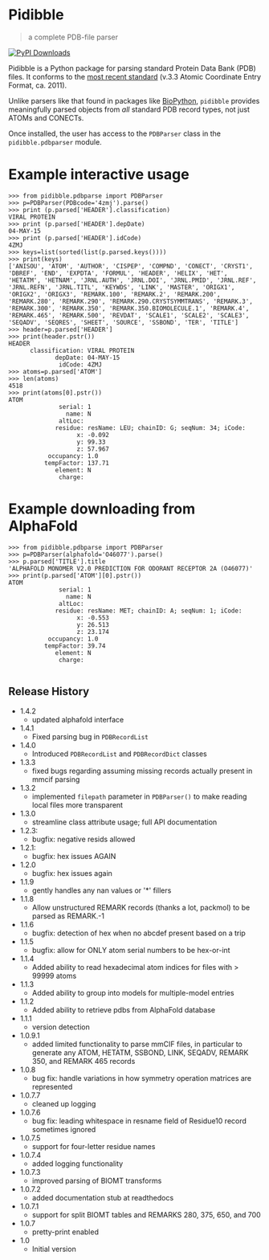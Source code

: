 # Pidibble 
> a complete PDB-file parser

[![PyPI Downloads](https://static.pepy.tech/badge/pidibble)](https://pepy.tech/projects/pidibble)

Pidibble is a Python package for parsing standard Protein Data Bank (PDB) files.  It conforms to the [most recent standard](https://www.wwpdb.org/documentation/file-format-content/format33/v3.3.html) (v.3.3 Atomic Coordinate Entry Format, ca. 2011).

Unlike parsers like that found in packages like [BioPython](https://biopython.org/wiki/PDBParser), `pidibble` provides meaningfully parsed objects from *all* standard PDB record types, not just ATOMs and CONECTs.

Once installed, the user has access to the `PDBParser` class in the `pidibble.pdbparser` module.

# Example interactive usage

```
>>> from pidibble.pdbparse import PDBParser
>>> p=PDBParser(PDBcode='4zmj').parse()
>>> print (p.parsed['HEADER'].classification)
VIRAL PROTEIN
>>> print (p.parsed['HEADER'].depDate)
04-MAY-15
>>> print (p.parsed['HEADER'].idCode)
4ZMJ
>>> keys=list(sorted(list(p.parsed.keys())))
>>> print(keys)
['ANISOU', 'ATOM', 'AUTHOR', 'CISPEP', 'COMPND', 'CONECT', 'CRYST1', 'DBREF', 'END', 'EXPDTA', 'FORMUL', 'HEADER', 'HELIX', 'HET', 'HETATM', 'HETNAM', 'JRNL.AUTH', 'JRNL.DOI', 'JRNL.PMID', 'JRNL.REF', 'JRNL.REFN', 'JRNL.TITL', 'KEYWDS', 'LINK', 'MASTER', 'ORIGX1', 'ORIGX2', 'ORIGX3', 'REMARK.100', 'REMARK.2', 'REMARK.200', 'REMARK.280', 'REMARK.290', 'REMARK.290.CRYSTSYMMTRANS', 'REMARK.3', 'REMARK.300', 'REMARK.350', 'REMARK.350.BIOMOLECULE.1', 'REMARK.4', 'REMARK.465', 'REMARK.500', 'REVDAT', 'SCALE1', 'SCALE2', 'SCALE3', 'SEQADV', 'SEQRES', 'SHEET', 'SOURCE', 'SSBOND', 'TER', 'TITLE']
>>> header=p.parsed['HEADER']
>>> print(header.pstr())
HEADER
      classification: VIRAL PROTEIN
             depDate: 04-MAY-15
              idCode: 4ZMJ
>>> atoms=p.parsed['ATOM']
>>> len(atoms)
4518
>>> print(atoms[0].pstr())
ATOM
              serial: 1
                name: N
              altLoc: 
             residue: resName: LEU; chainID: G; seqNum: 34; iCode: 
                   x: -0.092
                   y: 99.33
                   z: 57.967
           occupancy: 1.0
          tempFactor: 137.71
             element: N
              charge: 

```

# Example downloading from AlphaFold

```
>>> from pidibble.pdbparse import PDBParser
>>> p=PDBParser(alphafold='O46077').parse()
>>> p.parsed['TITLE'].title
'ALPHAFOLD MONOMER V2.0 PREDICTION FOR ODORANT RECEPTOR 2A (O46077)'
>>> print(p.parsed['ATOM'][0].pstr())
ATOM
              serial: 1
                name: N
              altLoc: 
             residue: resName: MET; chainID: A; seqNum: 1; iCode: 
                   x: -0.553
                   y: 26.513
                   z: 23.174
           occupancy: 1.0
          tempFactor: 39.74
             element: N
              charge: 


```

## Release History
* 1.4.2
   * updated alphafold interface
* 1.4.1
   * Fixed parsing bug in `PDBRecordList`
* 1.4.0
   * Introduced `PDBRecordList` and `PDBRecordDict` classes
* 1.3.3
   * fixed bugs regarding assuming missing records actually present in mmcif parsing
* 1.3.2
   * implemented `filepath` parameter in `PDBParser()` to make
     reading local files more transparent
* 1.3.0
   * streamline class attribute usage; full API documentation
* 1.2.3:
   * bugfix: negative resids allowed
* 1.2.1:
   * bugfix: hex issues AGAIN
* 1.2.0
   * bugfix: hex issues again
* 1.1.9
   * gently handles any nan values or '*' fillers
* 1.1.8
   * Allow unstructured REMARK records (thanks a lot, packmol) to be parsed as REMARK.-1
* 1.1.6
   * bugfix: detection of hex when no abcdef present based on a trip
* 1.1.5
   * bugfix: allow for ONLY atom serial numbers to be hex-or-int
* 1.1.4
   * Added ability to read hexadecimal atom indices for files with > 99999 atoms
* 1.1.3
   * Added ability to group into models for multiple-model entries
* 1.1.2
   * Added ability to retrieve pdbs from AlphaFold database
* 1.1.1
   * version detection
* 1.0.9.1
   * added limited functionality to parse mmCIF files, in particular to generate any
     ATOM, HETATM, SSBOND, LINK, SEQADV, REMARK 350, and REMARK 465 records
* 1.0.8
    * bug fix: handle variations in how symmetry operation matrices are represented
* 1.0.7.7
    * cleaned up logging
* 1.0.7.6
    * bug fix: leading whitespace in resname field of Residue10 record sometimes ignored
* 1.0.7.5
    * support for four-letter residue names
* 1.0.7.4
    * added logging functionality
* 1.0.7.3
    * improved parsing of BIOMT transforms
* 1.0.7.2
    * added documentation stub at readthedocs
* 1.0.7.1
    * support for split BIOMT tables and REMARKS 280, 375, 650, and 700
* 1.0.7
    * pretty-print enabled
* 1.0
    * Initial version


